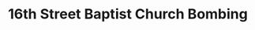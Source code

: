 ---
layout: events
title: 16th Street Baptist Church Bombing
year: 1963
image: media/images/baptist_church_bombing.jpeg
description: A bomb explodes on Sunday morning services, in Birmingham, Alabama, tragically killing four young school girls. This church was commonly used as a meeting place for civil rights leaders like MLK. A member of the Ku Klux Klan was charged with murder and burying the bombs.
songs: 
category: church1
---